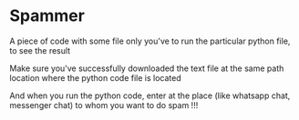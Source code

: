 # Spammer
A piece of code with some file only you've to run the particular python file, to see the result

Make sure you've successfully downloaded the text file at the same path location where the python code file is located 

And when you run the python code, enter at the place (like whatsapp chat, messenger chat) to whom you want to do spam !!!
